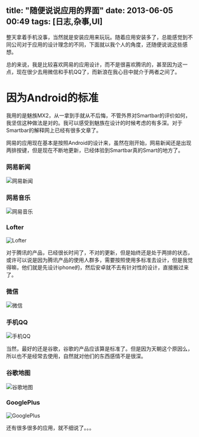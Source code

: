 title:  "随便说说应用的界面"
date:  2013-06-05 00:49
tags: [日志,杂事,UI]
---
整天拿着手机没事，当然就是安装应用来玩玩。随着应用安装多了，总能感觉到不同公司对于应用的设计理念的不同，下面就以我个人的角度，还随便说说这些感想。

总的来说，我是比较喜欢网易的应用设计，而不是很喜欢腾讯的，甚至因为这一点，现在很少去用微信和手机QQ了，而新浪在我心目中就介于两者之间了。

# 因为Android的标准

我用的是魅族MX2，从一拿到手就从不后悔，不管外界对Smartbar的评价如何，我坚信这种做法是对的。我可以感受到魅族在设计的时候考虑的有多深。对于Smartbar的解释网上已经有很多文章了。

网易的应用现在基本是按照Android的设计来，虽然在刚开始，网易新闻还是出现两排按键，但是现在不断地更新，已经体验到Smartbar真的Smart的地方了。

### 网易新闻

![网易新闻](http://githubimg.wxio.club/20130605_app_imgs/163_news.jpg "网易新闻")

<!-- more -->

### 网易音乐

![网易音乐](http://githubimg.wxio.club/20130605_app_imgs/163_music.jpg "网易音乐")

### Lofter

![Lofter](http://githubimg.wxio.club/20130605_app_imgs/lofter.jpg "Lofter")

对于腾讯的产品，已经很长时间了，不对的更新，但是始终还是处于两排的状态，或许可以说是因为腾讯产品的使用人群多，需要按照使用多标准去设计，但是我觉得嘛，他们就是先设计iphone的，然后安卓就不去有针对性的设计，直接搬过来了。

### 微信

![微信](http://githubimg.wxio.club/20130605_app_imgs/wechat.jpg "微信")

### 手机QQ

![手机QQ](http://githubimg.wxio.club/20130605_app_imgs/phone_qq.jpg "手机QQ")

当然，最好的还是谷歌，谷歌的产品应该算是标准了。但是因为天朝这个原因么，所以也不是经常去使用，自然就对他们的东西感情不是很深。

### 谷歌地图

![谷歌地图](http://githubimg.wxio.club/20130605_app_imgs/googl_map.jpg "谷歌地图")

### GooglePlus

![GooglePlus](http://githubimg.wxio.club/20130605_app_imgs/googleplus.jpg "GooglePlus")

还有很多很多的应用，就不细说了。。。
